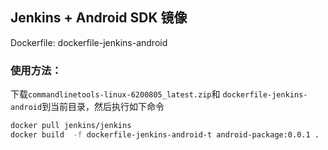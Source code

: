 
## Jenkins + Android SDK 镜像

Dockerfile: 
dockerfile-jenkins-android

### 使用方法：

下载`commandlinetools-linux-6200805_latest.zip`和
`dockerfile-jenkins-android`到当前目录，然后执行如下命令

```zsh
docker pull jenkins/jenkins
docker build  -f dockerfile-jenkins-android-t android-package:0.0.1 .
```